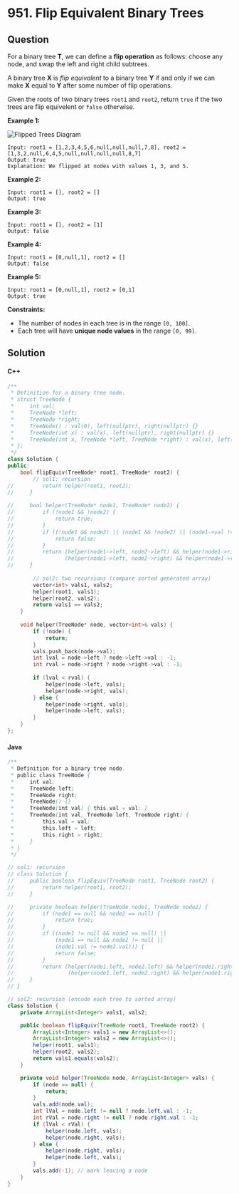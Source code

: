 # 951. Flip Equivalent Binary Trees

## Question

For a binary tree **T**, we can define a **flip operation** as follows: choose any node, and swap the left and right child subtrees.

A binary tree **X** is _flip equivalent_ to a binary tree **Y** if and only if we can make **X** equal to **Y** after some number of flip operations.

Given the roots of two binary trees `root1` and `root2`, return `true` if the two trees are flip equivelent or `false` otherwise.

**Example 1:**

![Flipped Trees Diagram](https://assets.leetcode.com/uploads/2018/11/29/tree\_ex.png)

```
Input: root1 = [1,2,3,4,5,6,null,null,null,7,8], root2 = [1,3,2,null,6,4,5,null,null,null,null,8,7]
Output: true
Explanation: We flipped at nodes with values 1, 3, and 5.
```

**Example 2:**

```
Input: root1 = [], root2 = []
Output: true
```

**Example 3:**

```
Input: root1 = [], root2 = [1]
Output: false
```

**Example 4:**

```
Input: root1 = [0,null,1], root2 = []
Output: false
```

**Example 5:**

```
Input: root1 = [0,null,1], root2 = [0,1]
Output: true
```

**Constraints:**

* The number of nodes in each tree is in the range `[0, 100]`.
* Each tree will have **unique node values** in the range `[0, 99]`.

## Solution

#### C++

```cpp
/**
 * Definition for a binary tree node.
 * struct TreeNode {
 *     int val;
 *     TreeNode *left;
 *     TreeNode *right;
 *     TreeNode() : val(0), left(nullptr), right(nullptr) {}
 *     TreeNode(int x) : val(x), left(nullptr), right(nullptr) {}
 *     TreeNode(int x, TreeNode *left, TreeNode *right) : val(x), left(left), right(right) {}
 * };
 */
class Solution {
public:
    bool flipEquiv(TreeNode* root1, TreeNode* root2) {
        // sol1: recursion
//         return helper(root1, root2);
//     }
    
//     bool helper(TreeNode* node1, TreeNode* node2) {
//         if (!node1 && !node2) {
//             return true;
//         }
//         if ((!node1 && node2) || (node1 && !node2) || (node1->val != node2->val)) {
//             return false;
//         }
//         return (helper(node1->left, node2->left) && helper(node1->right, node2->right)) ||
//                (helper(node1->left, node2->right) && helper(node1->right, node2->left));
//     }
        
        // sol2: two recursions (compare sorted generated array)
        vector<int> vals1, vals2;
        helper(root1, vals1);
        helper(root2, vals2);
        return vals1 == vals2;
    }
    
    void helper(TreeNode* node, vector<int>& vals) {
        if (!node) {
            return;
        }
        vals.push_back(node->val);
        int lval = node->left ? node->left->val : -1;
        int rval = node->right ? node->right->val : -1;
        
        if (lval < rval) {
            helper(node->left, vals);
            helper(node->right, vals);
        } else {
            helper(node->right, vals);
            helper(node->left, vals);
        }
    }
};
```

#### Java

```java
/**
 * Definition for a binary tree node.
 * public class TreeNode {
 *     int val;
 *     TreeNode left;
 *     TreeNode right;
 *     TreeNode() {}
 *     TreeNode(int val) { this.val = val; }
 *     TreeNode(int val, TreeNode left, TreeNode right) {
 *         this.val = val;
 *         this.left = left;
 *         this.right = right;
 *     }
 * }
 */

// sol1: recursion
// class Solution {
//     public boolean flipEquiv(TreeNode root1, TreeNode root2) {
//         return helper(root1, root2);
//     }

//     private boolean helper(TreeNode node1, TreeNode node2) {
//         if (node1 == null && node2 == null) {
//             return true;
//         }
//         if ((node1 != null && node2 == null) ||
//             (node1 == null && node2 != null ||
//             (node1.val != node2.val))) {
//             return false;
//         }
//         return (helper(node1.left, node2.left) && helper(node1.right, node2.right)) ||
//                 (helper(node1.left, node2.right) && helper(node1.right, node2.left));
//     }
// }

// sol2: recursion (encode each tree to sorted array)
class Solution {
    private ArrayList<Integer> vals1, vals2;

    public boolean flipEquiv(TreeNode root1, TreeNode root2) {
        ArrayList<Integer> vals1 = new ArrayList<>();
        ArrayList<Integer> vals2 = new ArrayList<>();
        helper(root1, vals1);
        helper(root2, vals2);
        return vals1.equals(vals2);
    }

    private void helper(TreeNode node, ArrayList<Integer> vals) {
        if (node == null) {
            return;
        }
        vals.add(node.val);
        int lVal = node.left != null ? node.left.val : -1;
        int rVal = node.right != null ? node.right.val : -1;
        if (lVal < rVal) {
            helper(node.left, vals);
            helper(node.right, vals);
        } else {
            helper(node.right, vals);
            helper(node.left, vals);
        }
        vals.add(-1); // mark leaving a node
    }
}
```
